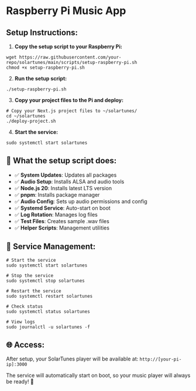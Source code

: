 # Raspberry Pi Music App

## Setup Instructions:

1. **Copy the setup script to your Raspberry Pi:**

```shellscript
wget https://raw.githubusercontent.com/your-repo/solartunes/main/scripts/setup-raspberry-pi.sh
chmod +x setup-raspberry-pi.sh
```


2. **Run the setup script:**

```shellscript
./setup-raspberry-pi.sh
```


3. **Copy your project files to the Pi and deploy:**

```shellscript
# Copy your Next.js project files to ~/solartunes/
cd ~/solartunes
./deploy-project.sh
```


4. **Start the service:**

```shellscript
sudo systemctl start solartunes
```




## 🔧 What the setup script does:

- ✅ **System Updates**: Updates all packages
- ✅ **Audio Setup**: Installs ALSA and audio tools
- ✅ **Node.js 20**: Installs latest LTS version
- ✅ **pnpm**: Installs package manager
- ✅ **Audio Config**: Sets up audio permissions and config
- ✅ **Systemd Service**: Auto-start on boot
- ✅ **Log Rotation**: Manages log files
- ✅ **Test Files**: Creates sample .wav files
- ✅ **Helper Scripts**: Management utilities


## 🚀 Service Management:

```shellscript
# Start the service
sudo systemctl start solartunes

# Stop the service  
sudo systemctl stop solartunes

# Restart the service
sudo systemctl restart solartunes

# Check status
sudo systemctl status solartunes

# View logs
sudo journalctl -u solartunes -f
```

## 🌐 Access:

After setup, your SolarTunes player will be available at:
`http://[your-pi-ip]:3000`

The service will automatically start on boot, so your music player will always be ready! 🎵
